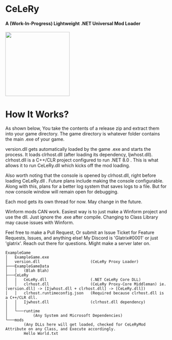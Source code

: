 <h1>CeLeRy</h1>
<h4>A (Work-In-Progress) Lightweight .NET Universal Mod Loader</h4>
<img src="https://github.com/user-attachments/assets/b01cb42c-8929-4ada-b71a-a4128ce38d55" width="200">

<h1>How It Works?</h1>
As shown below, You take the contents of a release zip and extract them into your game directory.
The game directory is whatever folder contains the main .exe of your game.

version.dll gets automatically loaded by the game .exe and starts the process. It loads
clrhost.dll (after loading its dependency, Ijwhost.dll). clrhost.dll is a C++/CLR project
configured to run .NET 8.0 . This is what allows it to run CeLeRy.dll which kicks off the
mod loading.

Also worth noting that the console is opened by clrhost.dll, right before loading CeLeRy.dll .
Future plans include making the console configurable. Along with this, plans for a better log
system that saves logs to a file. But for now console window will remain open for debugging.

Each mod gets its own thread for now. May change in the future.

Winform mods CAN work. Easiest way is to just make a Winform project and use the dll. Just ignore the .exe after compile.
Changing to Class Library may cause issues with Winform.

Feel free to make a Pull Request, Or submit an Issue Ticket for Feature Requests, Issues, and anything else!
My Discord is 'Glatrix#0001' or just 'glatrix'. Reach out there for questions. Might make a server later on.

```
ExampleGame
│   ExampleGame.exe
│   version.dll                      (CeLeRy Proxy Loader)
├───ExampleGameData
│   │   (Blah Blah)
├───CeLeRy
│   │   CeLeRy.dll                   (.NET CeLeRy Core DLL)
│   │   clrhost.dll                  (CeLeRy Proxy-Core Middleman) ie. [version.dll] -> [Ijwhost.dll + clrhost.dll] -> [CeLeRy.dll])
│   │   clrhost.runtimeconfig.json   (Required because clrhost.dll is a C++/CLR dll.
│   │   Ijwhost.dll                  (clrhost.dll dependency)
│   │
│   └───runtime
│           (Any System and Microsoft Dependencies)
└───mods
        (Any DLLs here will get loaded, checked for CeLeRyMod Attribute on any Class, and Execute accordingly.
        Hello World.txt
```

